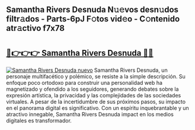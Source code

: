 ## Samantha Rivers Desnuda N𝚞𝚎vos desn𝚞dos filtr𝚊dos - Parts-6pJ F𝚘tos vid𝚎o - C𝚘ntenido atr𝚊ctivo f7x78

# <h2><a href="http://mb6qipm.tromn.icu/?c=Samantha+Rivers+Desnuda">🔗👉👉👉 Samantha Rivers Desnuda 🔗🔗</a></h2>

[![Samantha Rivers Desnuda nuevo](https://i.imgur.com/pEAQMta.gif)](http://mb6qipm.tromn.icu/?c=Samantha+Rivers+Desnuda)
Samantha Rivers Desnuda, un personaje multifacético y polémico, se resiste a la simple descripción. Su enfoque poco ortodoxo para construir una personalidad web ha magnetizado y ofendido a los seguidores, generando debates sobre la expresión artística, la privacidad y las complejidades de las sociedades virtuales. A pesar de la incertidumbre de sus próximos pasos, su impacto en el panorama digital es significativo. Con un espíritu inquebrantable y un atractivo innegable, Samantha Rivers Desnuda impact en los medios digitales es transformador.
